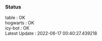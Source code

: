### Status


table : OK  
hogwarts : OK  
icy-bot : OK  
Latest Update : 2022-06-17 00:40:27.439218
